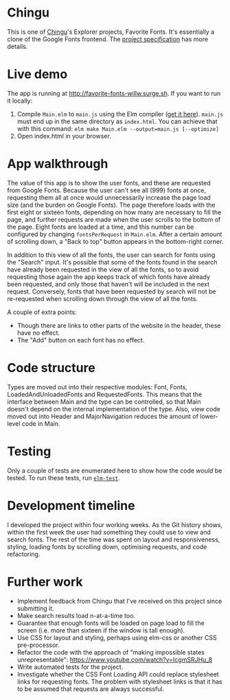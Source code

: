 # Chingu

This is one of [Chingu](https://chingu.io)'s Explorer projects, Favorite Fonts. It's essentially a clone of the Google Fonts frontend. The [project specification](https://github.com/chingu-voyages/soloproject-tier2-favfonts/blob/c696272a6c041ba3c457b85ce0979b92295df293/README.md) has more details.

# Live demo

The app is running at http://favorite-fonts-willw.surge.sh. If you want to run it locally:

1. Compile `Main.elm` to `main.js` using the Elm compiler ([get it here](https://guide.elm-lang.org/install/elm.html)). `main.js` must end up in the same directory as `index.html`. You can achieve that with this command: `elm make Main.elm --output=main.js [--optimize]`
2. Open index.html in your browser.

# App walkthrough

The value of this app is to show the user fonts, and these are requested from Google Fonts. Because the user can't see all (999) fonts at once, requesting them all at once would unnecessarily increase the page load size (and the burden on Google Fonts). The page therefore loads with the first eight or sixteen fonts, depending on how many are necessary to fill the page, and further requests are made when the user scrolls to the bottom of the page. Eight fonts are loaded at a time, and this number can be configured by changing `fontsPerRequest` in `Main.elm`. After a certain amount of scrolling down, a "Back to top" button appears in the bottom-right corner.

In addition to this view of all the fonts, the user can search for fonts using the "Search" input. It's possible that some of the fonts found in the search have already been requested in the view of all the fonts, so to avoid requesting those again the app keeps track of which fonts have already been requested, and only those that haven't will be included in the next request. Conversely, fonts that have been requested by search will not be re-requested when scrolling down through the view of all the fonts.

A couple of extra points:

- Though there are links to other parts of the website in the header, these have no effect.
- The "Add" button on each font has no effect.

# Code structure

Types are moved out into their respective modules: Font, Fonts, LoadedAndUnloadedFonts and RequestedFonts. This means that the interface between Main and the type can be controlled, so that Main doesn't depend on the internal implementation of the type. Also, view code moved out into Header and MajorNavigation reduces the amount of lower-level code in Main.

# Testing

Only a couple of tests are enumerated here to show how the code _would_ be tested. To run these tests, run [`elm-test`](https://package.elm-lang.org/packages/elm-explorations/test/latest/).

# Development timeline

I developed the project within four working weeks. As the Git history shows, within the first week the user had something they could use to view and search fonts. The rest of the time was spent on layout and responsiveness, styling, loading fonts by scrolling down, optimising requests, and code refactoring.

# Further work

- Implement feedback from Chingu that I've received on this project since submitting it.
- Make search results load n-at-a-time too.
- Guarantee that enough fonts will be loaded on page load to fill the screen (i.e. more than sixteen if the window is tall enough).
- Use CSS for layout and styling, perhaps using elm-css or another CSS pre-processor.
- Refactor the code with the approach of "making impossible states unrepresentable": https://www.youtube.com/watch?v=IcgmSRJHu_8
- Write automated tests for the project.
- Investigate whether the CSS Font Loading API could replace stylesheet links for requesting fonts. The problem with stylesheet links is that it has to be assumed that requests are always successful.
